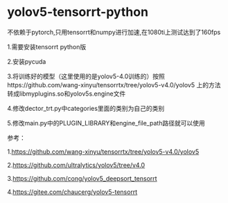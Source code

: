 # yolov5-tensorrt-python
不依赖于pytorch,只用tensorrt和numpy进行加速,在1080ti上测试达到了160fps

1.需要安装tensorrt python版

2.安装pycuda

3.将训练好的模型（这里使用的是yolov5-4.0训练的）按照https://github.com/wang-xinyu/tensorrtx/tree/yolov5-v4.0/yolov5 上的方法转成libmyplugins.so和yolov5s.engine文件

4.修改dector_trt.py中categories里面的类别为自己的类别

5.修改main.py中的PLUGIN_LIBRARY和engine_file_path路径就可以使用

参考：

1.https://github.com/wang-xinyu/tensorrtx/tree/yolov5-v4.0/yolov5

2.https://github.com/ultralytics/yolov5/tree/v4.0

3.https://github.com/cong/yolov5_deepsort_tensorrt

4.https://gitee.com/chaucerg/yolov5-tensorrt
